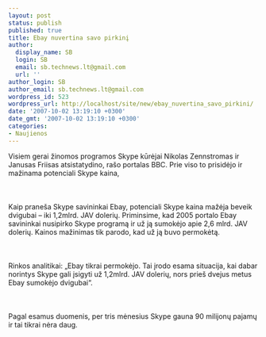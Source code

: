 ```yaml
---
layout: post
status: publish
published: true
title: Ebay nuvertina savo pirkinį
author:
  display_name: SB
  login: SB
  email: sb.technews.lt@gmail.com
  url: ''
author_login: SB
author_email: sb.technews.lt@gmail.com
wordpress_id: 523
wordpress_url: http://localhost/site/new/ebay_nuvertina_savo_pirkini/
date: '2007-10-02 13:19:10 +0300'
date_gmt: '2007-10-02 13:19:10 +0300'
categories:
- Naujienos
---
```

<p>Visiem gerai žinomos programos Skype kūrėjai Nikolas Zennstromas ir Janusas Friisas atsistatydino, rašo portalas BBC. Prie viso to prisidėjo ir mažinama potenciali Skype kaina,<br />
<br><br />
<br>Kaip praneša Skype savininkai Ebay, potenciali Skype kaina mažėja beveik dvigubai – iki 1,2mlrd. JAV dolerių. Priminsime, kad 2005 portalo Ebay savininkai nusipirko Skype programą ir už ją sumokėjo apie 2,6 mlrd. JAV dolerių. Kainos mažinimas tik parodo, kad už ją buvo permokėtą.<br />
<br><br />
<br>Rinkos analitikai: „Ebay tikrai permokėjo. Tai įrodo esama situacija, kai dabar norintys Skype gali įsigyti už 1,2mlrd. JAV dolerių, nors prieš dvejus metus Ebay sumokėjo dvigubai“.<br />
<br><br />
<br>Pagal esamus duomenis, per tris mėnesius Skype gauna 90 milijonų pajamų ir tai tikrai nėra daug.<br />
<br></p>
